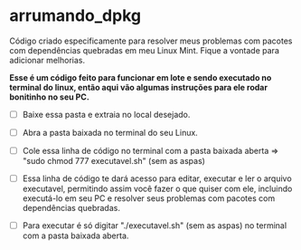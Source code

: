 # arrumando_dpkg
Código criado especificamente para resolver meus problemas com pacotes com dependências quebradas em meu Linux Mint. Fique a vontade para adicionar melhorias.

**Esse é um código feito para funcionar em lote e sendo executado no terminal do linux, então aqui vão algumas instruções para ele rodar bonitinho no seu PC.**

- [ ] Baixe essa pasta e extraia no local desejado.

- [ ] Abra a pasta baixada no terminal do seu Linux.

- [ ] Cole essa linha de código no terminal com a pasta baixada aberta => "sudo chmod 777 executavel.sh" (sem as aspas)

- [ ] Essa linha de código te dará acesso para editar, executar e ler o arquivo executavel, permitindo assim você fazer o que quiser com ele, incluindo executá-lo em seu PC e resolver seus problemas com pacotes com dependências quebradas.

- [ ] Para executar é só digitar "./executavel.sh" (sem as aspas) no terminal com a pasta baixada aberta.
